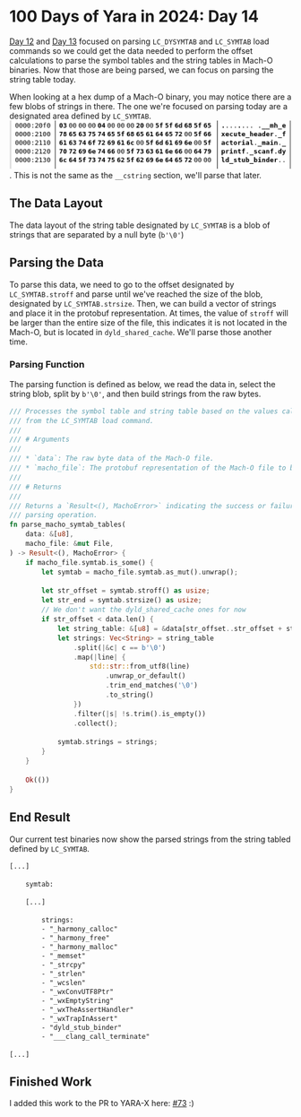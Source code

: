 # 100 Days of Yara in 2024: Day 14
[Day 12](https://jacoblatonis.me/posts/100-days-of-yara-2024-day-12) and [Day 13](https://jacoblatonis.me/posts/100-days-of-yara-2024-day-13) focused on parsing `LC_DYSYMTAB` and `LC_SYMTAB` load commands so we could get the data needed to perform the offset calculations to parse the symbol tables and the string tables in Mach-O binaries. Now that those are being parsed, we can focus on parsing the string table today.

When looking at a hex dump of a Mach-O binary, you may notice there are a few blobs of strings in there. The one we're focused on parsing today are a designated area defined by `LC_SYMTAB`. 
![portion of a hex dump of a Mach-O binary](/static/images/100-days-of-yara-2024-day-14/hexdump.png). This is not the same as the `__cstring` section, we'll parse that later.

## The Data Layout
The data layout of the string table designated by `LC_SYMTAB` is a blob of strings that are separated by a null byte (`b'\0'`)

## Parsing the Data
To parse this data, we need to go to the offset designated by `LC_SYMTAB.stroff` and parse until we've reached the size of the blob, designated by `LC_SYMTAB.strsize`. Then, we can build a vector of strings and place it in the protobuf representation. At times, the value of `stroff` will be larger than the entire size of the file, this indicates it is not located in the Mach-O, but is located in `dyld_shared_cache`. We'll parse those another time.

### Parsing Function
The parsing function is defined as below, we read the data in, select the string blob, split by `b'\0'`, and then build strings from the raw bytes.

```rust
/// Processes the symbol table and string table based on the values calculated
/// from the LC_SYMTAB load command.
///
/// # Arguments
///
/// * `data`: The raw byte data of the Mach-O file.
/// * `macho_file`: The protobuf representation of the Mach-O file to be populated.
///
/// # Returns
///
/// Returns a `Result<(), MachoError>` indicating the success or failure of the
/// parsing operation.
fn parse_macho_symtab_tables(
    data: &[u8],
    macho_file: &mut File,
) -> Result<(), MachoError> {
    if macho_file.symtab.is_some() {
        let symtab = macho_file.symtab.as_mut().unwrap();

        let str_offset = symtab.stroff() as usize;
        let str_end = symtab.strsize() as usize;
        // We don't want the dyld_shared_cache ones for now
        if str_offset < data.len() {
            let string_table: &[u8] = &data[str_offset..str_offset + str_end];
            let strings: Vec<String> = string_table
                .split(|&c| c == b'\0')
                .map(|line| {
                    std::str::from_utf8(line)
                        .unwrap_or_default()
                        .trim_end_matches('\0')
                        .to_string()
                })
                .filter(|s| !s.trim().is_empty())
                .collect();

            symtab.strings = strings;
        }
    }

    Ok(())
}
```

## End Result
Our current test binaries now show the parsed strings from the string tabled defined by `LC_SYMTAB`.
```
[...]

    symtab:
    
    [...]

        strings:
        - "_harmony_calloc"
        - "_harmony_free"
        - "_harmony_malloc"
        - "_memset"
        - "_strcpy"
        - "_strlen"
        - "_wcslen"
        - "_wxConvUTF8Ptr"
        - "_wxEmptyString"
        - "_wxTheAssertHandler"
        - "_wxTrapInAssert"
        - "dyld_stub_binder"
        - "___clang_call_terminate"

[...]
```

## Finished Work

I added this work to the PR to YARA-X here: [#73](https://github.com/VirusTotal/yara-x/pull/73) :)
